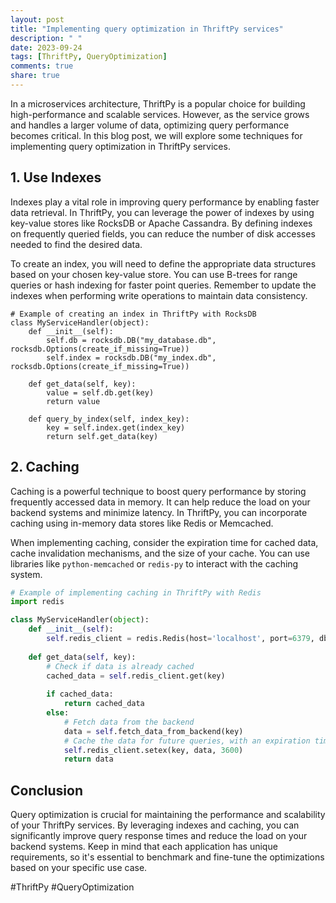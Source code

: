 ```yaml
---
layout: post
title: "Implementing query optimization in ThriftPy services"
description: " "
date: 2023-09-24
tags: [ThriftPy, QueryOptimization]
comments: true
share: true
---
```


In a microservices architecture, ThriftPy is a popular choice for building high-performance and scalable services. However, as the service grows and handles a larger volume of data, optimizing query performance becomes critical. In this blog post, we will explore some techniques for implementing query optimization in ThriftPy services.

## 1. Use Indexes

Indexes play a vital role in improving query performance by enabling faster data retrieval. In ThriftPy, you can leverage the power of indexes by using key-value stores like RocksDB or Apache Cassandra. By defining indexes on frequently queried fields, you can reduce the number of disk accesses needed to find the desired data.

To create an index, you will need to define the appropriate data structures based on your chosen key-value store. You can use B-trees for range queries or hash indexing for faster point queries. Remember to update the indexes when performing write operations to maintain data consistency.

```
# Example of creating an index in ThriftPy with RocksDB
class MyServiceHandler(object):
    def __init__(self):
        self.db = rocksdb.DB("my_database.db", rocksdb.Options(create_if_missing=True))
        self.index = rocksdb.DB("my_index.db", rocksdb.Options(create_if_missing=True))
        
    def get_data(self, key):
        value = self.db.get(key)
        return value
        
    def query_by_index(self, index_key):
        key = self.index.get(index_key)
        return self.get_data(key)
```

## 2. Caching

Caching is a powerful technique to boost query performance by storing frequently accessed data in memory. It can help reduce the load on your backend systems and minimize latency. In ThriftPy, you can incorporate caching using in-memory data stores like Redis or Memcached.

When implementing caching, consider the expiration time for cached data, cache invalidation mechanisms, and the size of your cache. You can use libraries like `python-memcached` or `redis-py` to interact with the caching system.

```python
# Example of implementing caching in ThriftPy with Redis
import redis

class MyServiceHandler(object):
    def __init__(self):
        self.redis_client = redis.Redis(host='localhost', port=6379, db=0)
        
    def get_data(self, key):
        # Check if data is already cached
        cached_data = self.redis_client.get(key)
        
        if cached_data:
            return cached_data
        else:
            # Fetch data from the backend
            data = self.fetch_data_from_backend(key)
            # Cache the data for future queries, with an expiration time
            self.redis_client.setex(key, data, 3600)
            return data
```

## Conclusion

Query optimization is crucial for maintaining the performance and scalability of your ThriftPy services. By leveraging indexes and caching, you can significantly improve query response times and reduce the load on your backend systems. Keep in mind that each application has unique requirements, so it's essential to benchmark and fine-tune the optimizations based on your specific use case.

#ThriftPy #QueryOptimization